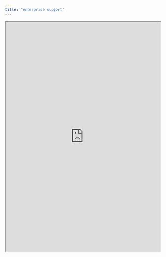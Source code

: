 ```yaml
---
title: "enterprise support"
---
```



<iframe height="750" width="100%" src="https://ewelton.github.io/ktest/wiki.html#enterprise%20support"></iframe>

